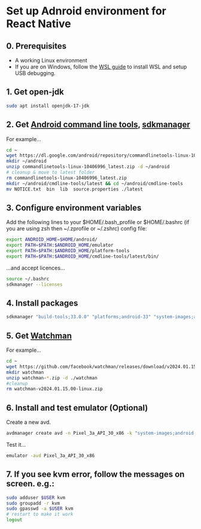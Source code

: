 # Set up Adnroid environment for React Native

## 0. Prerequisites

* A working Linux environment
* If you are on Windows, follow the [WSL guide](./wsl.md) to install WSL and setup USB debugging. 

## 1. Get open-jdk

```bash
sudo apt install openjdk-17-jdk
```

## 2. Get [Android command line tools](https://developer.android.com/tools#tools-sdk), [sdkmanager](https://developer.android.com/tools/sdkmanager)

For example...

```bash
cd ~
wget https://dl.google.com/android/repository/commandlinetools-linux-10406996_latest.zip
mkdir ~/android
unzip commandlinetools-linux-10406996_latest.zip -d ~/android
# cleanup & move to latest folder
rm commandlinetools-linux-10406996_latest.zip
mkdir ~/android/cmdline-tools/latest && cd ~/android/cmdline-tools
mv NOTICE.txt  bin  lib  source.properties ./latest
```


## 3. Configure environment variables

Add the following lines to your $HOME/.bash_profile or $HOME/.bashrc (if you are using zsh then ~/.zprofile or ~/.zshrc) config file: 

```bash
export ANDROID_HOME=$HOME/android/
export PATH=$PATH:$ANDROID_HOME/emulator
export PATH=$PATH:$ANDROID_HOME/platform-tools
export PATH=$PATH:$ANDROID_HOME/cmdline-tools/latest/bin/
```
...and accept licences...

```bash
source ~/.bashrc
sdkmanager --licenses
```

## 4. Install packages

```bash
sdkmanager "build-tools;33.0.0" "platforms;android-33" "system-images;android-33;default;x86_64" "platform-tools"
```


## 5. Get [Watchman](https://facebook.github.io/watchman/docs/install#ubuntu-prebuilt-debs)

For example...

```bash
cd ~
wget https://github.com/facebook/watchman/releases/download/v2024.01.15.00/watchman-v2024.01.15.00-linux.zip
mkdir watchman
unzip watchman-*.zip -d ./watchman
#cleanup
rm watchman-v2024.01.15.00-linux.zip
```

## 6. Install and test emulator (Optional)

Create a new avd.

```bash
avdmanager create avd -n Pixel_3a_API_30_x86 -k "system-images;android-33;default;x86_64" -d "pixel_3a
```

Test it...

```bash
emulator -avd Pixel_3a_API_30_x86
```

## 7. If you see kvm error, follow the messages on screen. e.g.:

```bash
sudo adduser $USER kvm
sudo groupadd -r kvm
sudo gpasswd -a $USER kvm
# restart to make it work
logout
```

